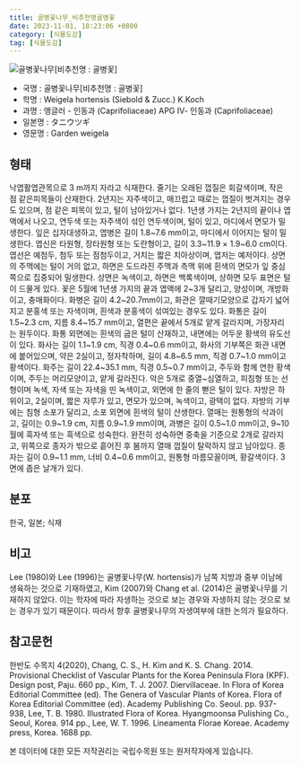 ```yaml
---
title: 골병꽃나무_비추천명골병꽃
date: 2023-11-01, 18:23:06 +0800
category: [식물도감]
tag: [식물도감]
---
```




![골병꽃나무[비추천명 : 골병꽃]](http://www.nature.go.kr/fileUpload/plants/basic/Caprifoliaceae/Weigela/16256/2_th2.JPG)
- 국명 : 골병꽃나무[비추천명 : 골병꽃]
- 학명 : Weigela hortensis (Siebold & Zucc.) K.Koch
- 과명 : 앵글러 - 인동과 (Caprifoliaceae) APG Ⅳ- 인동과 (Caprifoliaceae)
- 일본명 : タニウツギ
- 영문명 : Garden weigela


## 형태
낙엽활엽관목으로 3 m까지 자라고 식재한다. 줄기는 오래된 껍질은 회갈색이며, 작은 점 같은피목들이 산재한다. 2년지는 자주색이고, 매끄럽고 때로는 껍질이 벗겨지는 경우도 있으며, 점 같은 피목이 있고, 털이 남아있거나 없다. 1년생 가지는 2년지의 끝이나 엽액에서 나오고, 연두색 또는 자주색이 섞인 연두색이며, 털이 있고, 마디에서 면모가 밀생한다. 잎은 십자대생하고, 엽병은 길이 1.8~7.6 mm이고, 마디에서 이어지는 털이 밀생한다. 엽신은 타원형, 장타원형 또는 도란형이고, 길이 3.3~11.9 × 1.9~6.0 cm이다. 엽선은 예첨두, 첨두 또는 점첨두이고, 거치는 짧은 치아상이며, 엽저는 예저이다. 상면의 주맥에는 털이 거의 없고, 하면은 도드라진 주맥과 측맥 위에 흰색의 면모가 잎 중심쪽으로 집중되어 밀생한다. 상면은 녹색이고, 하면은 백록색이며, 상하면 모두 표면은 털이 드물게 있다. 꽃은 5월에 1년생 가지의 끝과 엽액에 2~3개 달리고, 양성이며, 개방화이고, 충매화이다. 화병은 길이 4.2~20.7mm이고, 화관은 깔때기모양으로 갑자기 넓어지고 분홍색 또는 자색이며, 흰색과 분홍색이 섞여있는 경우도 있다. 화통은 길이 1.5~2.3 cm, 지름 8.4~15.7 mm이고, 열편은 끝에서 5개로 얕게 갈라지며, 가장자리는 원두이다. 화통 외면에는 흰색의 굽은 털이 산재하고, 내면에는 어두운 황색의 유도선이 있다. 화사는 길이 1.1~1.9 cm, 직경 0.4~0.6 mm이고, 화사의 기부쪽은 화관 내면에 붙어있으며, 약은 2실이고, 정자착하며, 길이 4.8~6.5 mm, 직경 0.7~1.0 mm이고 황색이다. 화주는 길이 22.4~35.1 mm, 직경 0.5~0.7 mm이고, 주두와 함께 연한 황색이며, 주두는 머리모양이고, 얕게 갈라진다. 악은 5개로 중열~심열하고, 피침형 또는 선형이며 녹색, 자색 또는 자색을 띤 녹색이고, 외면에 한 줄의 뻗은 털이 있다. 자방은 하위이고, 2실이며, 짧은 자루가 있고, 면모가 있으며, 녹색이고, 광택이 없다. 자방의 기부에는 침형 소포가 달리고, 소포 외면에 흰색의 털이 산생한다. 열매는 원통형의 삭과이고, 길이는 0.9~1.9 cm, 지름 0.9~1.9 mm이며, 과병은 길이 0.5~1.0 mm이고, 9~10월에 흑자색 또는 흑색으로 성숙한다. 완전히 성숙하면 중축을 기준으로 2개로 갈라지고, 위쪽으로 종자가 밖으로 흩어진 후 봄까지 열매 껍질이 탈락하지 않고 남아있다. 종자는 길이 0.9~1.1 mm, 너비 0.4~0.6 mm이고, 원통형 마름모꼴이며, 황갈색이다. 3면에 좁은 날개가 있다.
## 분포
한국, 일본; 식재
## 비고
Lee (1980)와 Lee (1996)는 골병꽃나무(W. hortensis)가 남쪽 지방과 중부 이남에 생육하는 것으로 기재하였고, Kim (2007)와 Chang et al. (2014)은 골병꽃나무를 기재하지 않았다. 이는 학자에 따라 자생하는 것으로 보는 경우와 자생하지 않는 것으로 보는 경우가 있기 때문이다. 따라서 향후 골병꽃나무의 자생여부에 대한 논의가 필요하다.
## 참고문헌
한반도 수목지 4(2020), Chang, C. S., H. Kim and K. S. Chang. 2014. Provisional Checklist of Vascular Plants for the Korea Peninsula Flora (KPF). Design post, Paju. 660 pp., Kim, T. J. 2007. Diervillaceae. In Flora of Korea Editorial Committee (ed). The Genera of Vascular Plants of Korea. Flora of Korea Editorial Committee (ed). Academy Publishing Co. Seoul. pp. 937-938, Lee, T. B. 1980. Illustrated Flora of Korea. Hyangmoonsa Pulishing Co., Seoul, Korea. 914 pp., Lee, W. T. 1996. Lineamenta Florae Koreae. Academy press, Korea. 1688 pp.






본 데이터에 대한 모든 저작권리는 국립수목원 또는 원저작자에게 있습니다.
